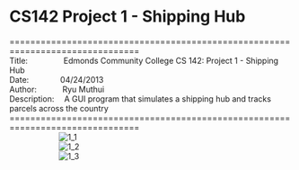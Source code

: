 # CS142 Project 1 - Shipping Hub
===============================================================================<br>
Title:&emsp;&emsp;&emsp;&emsp;&nbsp;
Edmonds Community College CS 142: Project 1 - Shipping Hub<br>
Date:&emsp;&emsp;&emsp;&emsp;04/24/2013<br>
Author:&emsp;&emsp;&emsp;
Ryu Muthui<br>
Description:&emsp;
A GUI program that simulates a shipping hub and tracks parcels across the country<br>
===============================================================================<br>
&emsp;&emsp;&emsp;&emsp;&emsp;&emsp;
![1_1](https://cloud.githubusercontent.com/assets/10789046/24318531/0e2f84f8-10c4-11e7-9f1b-d404f4f3742e.jpg)<br>
&emsp;&emsp;&emsp;&emsp;&emsp;&emsp;
![1_2](https://cloud.githubusercontent.com/assets/10789046/24318530/0e2ba4dc-10c4-11e7-9276-1572ccc3e1ca.jpg)<br>
&emsp;&emsp;&emsp;&emsp;&emsp;&emsp;
![1_3](https://cloud.githubusercontent.com/assets/10789046/24318532/0e322604-10c4-11e7-8824-4f147c2eb1f9.jpg)<br>
